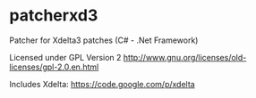 patcherxd3
==========

Patcher for Xdelta3 patches (C# - .Net Framework)

Licensed under GPL Version 2
http://www.gnu.org/licenses/old-licenses/gpl-2.0.en.html

Includes Xdelta:
https://code.google.com/p/xdelta
